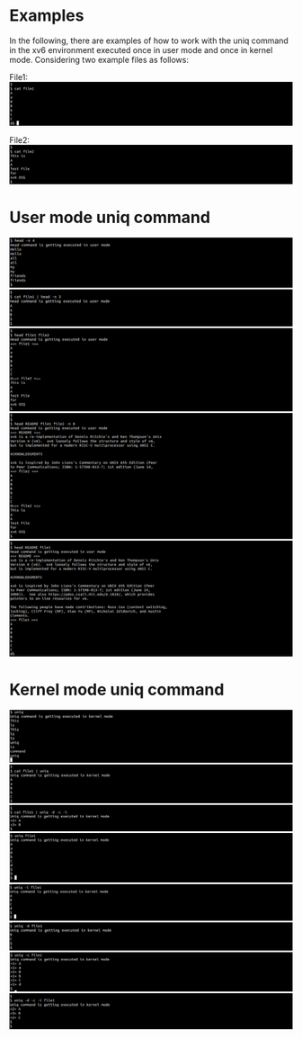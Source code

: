 # Examples

In the following, there are examples of how to work with the uniq command in the xv6 environment executed once in user mode and once in kernel mode.
Considering two example files as follows:


File1:
![file1](https://github.com/gkiarashv/xv6/blob/main/images/file1.png)

File2:
![file2](https://github.com/gkiarashv/xv6/blob/main/images/file2.png)


# User mode uniq command

![headuserex](https://github.com/gkiarashv/xv6/blob/main/images/headuserex1.png)
![headuserex](https://github.com/gkiarashv/xv6/blob/main/images/headuserex2.png)
![headuserex](https://github.com/gkiarashv/xv6/blob/main/images/headuserex3.png)
![headuserex](https://github.com/gkiarashv/xv6/blob/main/images/headuserex4.png)
![headuserex](https://github.com/gkiarashv/xv6/blob/main/images/headuserex5.png)







# Kernel mode uniq command
![headkernelex1](https://github.com/gkiarashv/xv6/blob/main/images/uniqkernelex1.png)
![headkernelex1](https://github.com/gkiarashv/xv6/blob/main/images/uniqkernelex10.png)
![headkernelex1](https://github.com/gkiarashv/xv6/blob/main/images/uniqkernelex11.png)
![headkernelex2](https://github.com/gkiarashv/xv6/blob/main/images/uniqkernelex2.png)
![headkernelex3](https://github.com/gkiarashv/xv6/blob/main/images/uniqkernelex3.png)
![headkernelex4](https://github.com/gkiarashv/xv6/blob/main/images/uniqkernelex4.png)
![headkernelex5](https://github.com/gkiarashv/xv6/blob/main/images/uniqkernelex5.png)
![headkernelex6](https://github.com/gkiarashv/xv6/blob/main/images/uniqkernelex6.png)

















